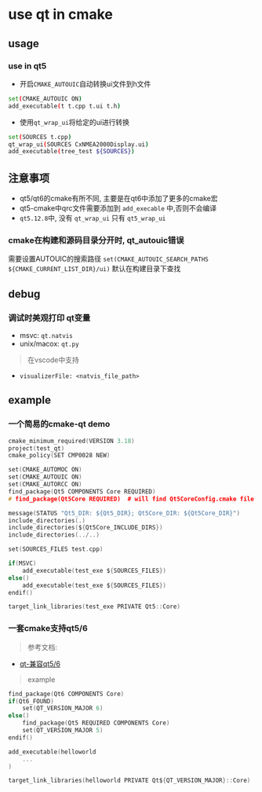 # use qt in cmake

## usage

### use in qt5

- 开启`CMAKE_AUTOUIC`自动转换ui文件到h文件
```sh
set(CMAKE_AUTOUIC ON)
add_executable(t t.cpp t.ui t.h)
```
- 使用`qt_wrap_ui`将给定的ui进行转换
```sh
set(SOURCES t.cpp)
qt_wrap_ui(SOURCES CxNMEA2000Display.ui)
add_executable(tree_test ${SOURCES})
```

## 注意事项

- qt5/qt6的cmake有所不同, 主要是在qt6中添加了更多的cmake宏
- qt5-cmake中qrc文件需要添加到 `add_execable` 中,否则不会编译
- `qt5.12.8`中, 没有 `qt_wrap_ui` 只有 `qt5_wrap_ui`

### cmake在构建和源码目录分开时, qt_autouic错误

需要设置AUTOUIC的搜索路径 `set(CMAKE_AUTOUIC_SEARCH_PATHS ${CMAKE_CURRENT_LIST_DIR}/ui)`
默认在构建目录下查找

## debug

### 调试时美观打印 qt变量

- msvc: `qt.natvis`
- unix/macox: `qt.py`

> 在vscode中支持
- `visualizerFile: <natvis_file_path>`

## example

### 一个简易的cmake-qt demo

```c
cmake_minimum_required(VERSION 3.18)
project(test_qt)
cmake_policy(SET CMP0028 NEW)

set(CMAKE_AUTOMOC ON)
set(CMAKE_AUTOUIC ON)
set(CMAKE_AUTORCC ON)
find_package(Qt5 COMPONENTS Core REQUIRED)
# find_package(Qt5Core REQUIRED)  # will find Qt5CoreConfig.cmake file

message(STATUS "Qt5_DIR: ${Qt5_DIR}; Qt5Core_DIR: ${Qt5Core_DIR}")
include_directories(.)
include_directories(${Qt5Core_INCLUDE_DIRS})
include_directories(../..)

set(SOURCES_FILES test.cpp)

if(MSVC)
    add_executable(test_exe ${SOURCES_FILES})
else()
    add_executable(test_exe ${SOURCES_FILES})
endif()

target_link_libraries(test_exe PRIVATE Qt5::Core)
```

### 一套cmake支持qt5/6

> 参考文档:
- [qt-兼容qt5/6](https://doc.qt.io/qt-6/zh/cmake-qt5-and-qt6-compatibility.html)

> example
```c
find_package(Qt6 COMPONENTS Core)
if(Qt6_FOUND)
    set(QT_VERSION_MAJOR 6)
else()
    find_package(Qt5 REQUIRED COMPONENTS Core)
    set(QT_VERSION_MAJOR 5)
endif()

add_executable(helloworld
    ...
)

target_link_libraries(helloworld PRIVATE Qt${QT_VERSION_MAJOR}::Core)
```